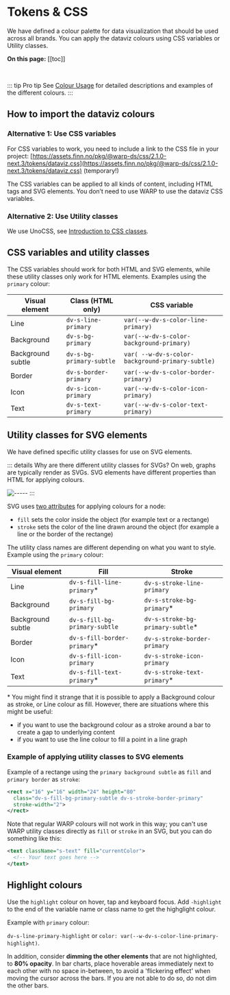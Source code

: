 # Tokens & CSS

We have defined a colour palette for data visualization that should be used across all brands. You can apply the dataviz colours using CSS variables or Utility classes.

**On this page:**
[[toc]]

<br>

::: tip Pro tip
See [Colour Usage](/foundations/data-visualization/colour-usage/) for detailed descriptions and examples of the different colours. 
:::


## How to import the dataviz colours

### Alternative 1: Use CSS variables
For CSS variables to work, you need to include a link to the CSS file in your project: [https://assets.finn.no/pkg/@warp-ds/css/2.1.0-next.3/tokens/dataviz.css](https://assets.finn.no/pkg/@warp-ds/css/2.1.0-next.3/tokens/dataviz.css) (temporary!)

The CSS variables can be applied to all kinds of content, including HTML tags and SVG elements. You don’t need to use WARP to use the dataviz CSS variables. 

### Alternative 2: Use Utility classes
We use UnoCSS, see [Introduction to CSS classes](/foundations/css-classes/unocss/).

## CSS variables and utility classes

The CSS variables should work for both HTML and SVG elements, while these utility classes only work for HTML elements. Examples using the `primary` colour:

| Visual element | Class (HTML only)   | CSS variable      |  
| -------------- | ------------------- |  ----------------- | 
| Line           | `dv-s-line-primary` | `var(--w-dv-s-color-line-primary)` |
| Background     | `dv-s-bg-primary` |  `var(--w-dv-s-color-background-primary)` | 
| Background subtle | `dv-s-bg-primary-subtle` |`var( --w-dv-s-color-background-primary-subtle)` | 
| Border         | `dv-s-border-primary` |`var(--w-dv-s-color-border-primary)` |
| Icon           | `dv-s-icon-primary` | `var(--w-dv-s-color-icon-primary)` |
| Text           | `dv-s-text-primary` | `var(--w-dv-s-color-text-primary)` |

## Utility classes for SVG elements

We have defined specific utility classes for use on SVG elements.

::: details Why are there different utility classes for SVGs?
On web, graphs are typically render as SVGs. SVG elements have different properties than HTML for applying colours.  

![-----](/foundations/dataviz/props-html-svg.png)
:::


SVG uses [two attributes](https://developer.mozilla.org/en-US/docs/Web/SVG/Tutorial/Fills_and_Strokes) for applying colours for a node: 
- `fill` sets the color inside the object (for example text or a rectange)
- `stroke` sets the color of the line drawn around the object (for example a line or the  border of the rectange)

The utility class names are different depending on what you want to style. Example using the `primary` colour:

| Visual element | Fill                | Stroke               |
| -------------- | ------------------- | ------------------- |
| Line           | `dv-s-fill-line-primary`* | `dv-s-stroke-line-primary` |
| Background     | `dv-s-fill-bg-primary` | `dv-s-stroke-bg-primary`* |  
| Background subtle | `dv-s-fill-bg-primary-subtle` | `dv-s-stroke-bg-primary-subtle`* |
| Border         | `dv-s-fill-border-primary`* | `dv-s-stroke-border-primary` |
| Icon           | `dv-s-fill-icon-primary` | `dv-s-stroke-icon-primary` | 
| Text           | `dv-s-fill-text-primary`* | `dv-s-stroke-text-primary`* | 

 \* You might find it strange that it is possible to apply a Background colour as stroke, or Line colour as fill. However, there are situations where this might be useful:
- if you want to use the background colour as a stroke around a bar to create a gap to underlying content
- if you want to use the line colour to fill a point in a line graph 


### Example of applying utility classes to SVG elements
Example of a rectange using the `primary background subtle` as `fill` and `primary border` as `stroke`: 

``` xml
<rect x="16" y="16" width="24" height="80"
  class="dv-s-fill-bg-primary-subtle dv-s-stroke-border-primary"
  stroke-width="2">
</rect>
```  

Note that regular WARP colours will not work in this way; you can't use WARP utility classes directly as `fill` or `stroke` in an SVG, but you can do something like this:

``` xml
<text className="s-text" fill="currentColor">
  <!-- Your text goes here -->
</text>
```  

## Highlight colours

Use the `highlight` colour on hover, tap and keyboard focus. Add `-highlight` to the end of the variable name or class name to get the highglight colour. 

Example with `primary` colour:

`dv-s-line-primary-highlight` or `color: var(--w-dv-s-color-line-primary-highlight)`. 

In addition, consider **dimming the other elements** that are not highlighted, to **80% opacity**. In bar charts, place hoverable areas immediately next to each other with no space in-between, to avoid a 'flickering effect' when moving the cursor across the bars. If you are not able to do so, do not dim the other bars.